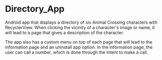# Directory_App
Android app that displays a directory of six Animal Crossing characters with RecyclerView. When clicking the vicinity of a character's image or name, it will lead to a page that gives a description of the character.

The app also has a custom menu on top of each page that will lead to the information page and an uninstall app option. In the information page, the user can call a number, which is done through the Intent to make a call.
